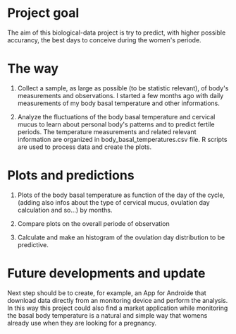 # Project goal
The aim of this biological-data project is try to predict, with higher possible accurancy, the best days to conceive during the women's periode.

# The way
1. Collect a sample, as large as possible (to be statistic relevant), of body's measurements and observations.
   I started a few months ago with daily measurements of my body basal temperature and other informations.

2. Analyze the fluctuations of the body basal temperature and cervical mucus to learn about personal body's patterns and to predict fertile periods.
The temperature measurements and related relevant information are organized in body_basal_temperatures.csv file.
R scripts are used to process data and create the plots.

# Plots and predictions
1. Plots of the body basal temperature as function of the day of the cycle, (adding also infos about the type of cervical mucus, ovulation day calculation and so...) by months.

2. Compare plots on the overall periode of observation

3. Calculate and make an histogram of the ovulation day distribution to be predictive.

# Future developments and update
Next step should be to create, for example, an App for Androide that download data directly from an monitoring device and perform the analysis. 
In this way this project could also find a market application while monitoring the basal body temperature is a natural and simple way that womens already use when they are looking for a pregnancy.

